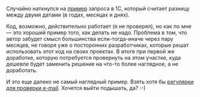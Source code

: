﻿Случайно наткнулся на [пример](https://helpf.pro/faq/view/1907.html) запроса в 1С, который считает разницу между двумя датами (в годах, месяцах и днях).

Код, возможно, действительно работает (я не проверял), но как по мне — это хороший пример того, как делать не надо. Проблема в том, что автор забудет смысл большинства если-тогда-иначе через пару месяцев, не говоря уже о посторонних разработчиках, которые решат использовать этот код на своих проектах. В итоге при первой же доработке, которую потребуется провернуть на этом участке, куда дешевле будет заменить решение на что-то более наглядное, а не доработать.

И это еще далеко не самый наглядный пример. Взять хотя бы [регулярки для проверки e-mail](http://www.google.ru/search?q=email+regex). Хочется выйти подышать, да? :-)